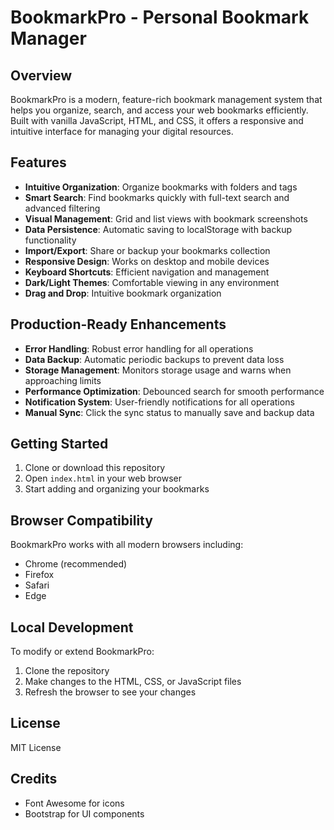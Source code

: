 # BookmarkPro - Personal Bookmark Manager

## Overview

BookmarkPro is a modern, feature-rich bookmark management system that helps you organize, search, and access your web bookmarks efficiently. Built with vanilla JavaScript, HTML, and CSS, it offers a responsive and intuitive interface for managing your digital resources.

## Features

- **Intuitive Organization**: Organize bookmarks with folders and tags
- **Smart Search**: Find bookmarks quickly with full-text search and advanced filtering
- **Visual Management**: Grid and list views with bookmark screenshots
- **Data Persistence**: Automatic saving to localStorage with backup functionality
- **Import/Export**: Share or backup your bookmarks collection
- **Responsive Design**: Works on desktop and mobile devices
- **Keyboard Shortcuts**: Efficient navigation and management
- **Dark/Light Themes**: Comfortable viewing in any environment
- **Drag and Drop**: Intuitive bookmark organization

## Production-Ready Enhancements

- **Error Handling**: Robust error handling for all operations
- **Data Backup**: Automatic periodic backups to prevent data loss
- **Storage Management**: Monitors storage usage and warns when approaching limits
- **Performance Optimization**: Debounced search for smooth performance
- **Notification System**: User-friendly notifications for all operations
- **Manual Sync**: Click the sync status to manually save and backup data

## Getting Started

1. Clone or download this repository
2. Open `index.html` in your web browser
3. Start adding and organizing your bookmarks

## Browser Compatibility

BookmarkPro works with all modern browsers including:
- Chrome (recommended)
- Firefox
- Safari
- Edge

## Local Development

To modify or extend BookmarkPro:

1. Clone the repository
2. Make changes to the HTML, CSS, or JavaScript files
3. Refresh the browser to see your changes

## License

MIT License

## Credits

- Font Awesome for icons
- Bootstrap for UI components